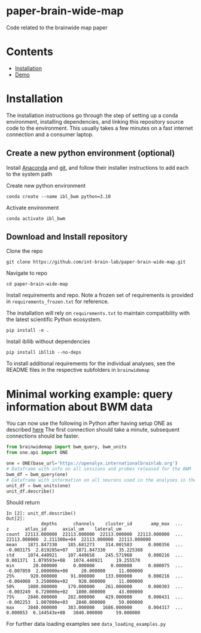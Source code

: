 # paper-brain-wide-map
Code related to the brainwide map paper

# Contents

- [Installation](#installation)
- [Demo](#minimal-working-example-query-information-about-bwm-data)

# Installation
The installation instructions go through the step of setting up a conda environment, installing dependencies, and linking this repository source code to the environment.
This usually takes a few minutes on a fast internet connection and a consumer laptop.

## Create a new python environment (optional)

Install [Anaconda](https://www.anaconda.com/distribution/#download-section) and [git](https://git-scm.com/downloads), 
and follow their installer instructions to add each to the system path

Create new python environment
```
conda create --name ibl_bwm python=3.10
```
Activate environment
```
conda activate ibl_bwm
```

## Download and Install repository

Clone the repo 
```
git clone https://github.com/int-brain-lab/paper-brain-wide-map.git
```

Navigate to repo
```
cd paper-brain-wide-map
```

Install requirements and repo.
Note a frozen set of requirements is provided in `requirements_frozen.txt` for reference.

The installation will rely on `requirements.txt` to maintain compatibility with the latest scientific Python ecosystem.
```
pip install -e .
```

Install ibllib without dependencies
```
pip install ibllib --no-deps
```

To install additional requirements for the individual analyses, see the README files in the respective subfolders in `brainwidemap`

# Minimal working example: query information about BWM data
You can now use the following in Python after having setup ONE as described [here]()
The first connection should take a minute, subsequent connections should be faster.


```python
from brainwidemap import bwm_query, bwm_units
from one.api import ONE

one = ONE(base_url='https://openalyx.internationalbrainlab.org')
# Dataframe with info on all sessions and probes released for the BWM
bwm_df = bwm_query(one)
# Dataframe with information on all neurons used in the analyses in the BWM paper
unit_df = bwm_units(one)
unit_df.describe()
```
Should return
```
In [2]: unit_df.describe()
Out[2]: 
             depths      channels    cluster_id       amp_max  ...             z      atlas_id      axial_um    lateral_um
count  22113.000000  22113.000000  22113.000000  22113.000000  ...  22113.000000  2.211300e+04  22113.000000  22113.000000
mean    1871.847330    185.681273    314.001583      0.000356  ...     -0.003175  2.819285e+07   1871.847330     35.225388
std     1074.440921    107.449658    245.571960      0.000216  ...      0.001371  1.079593e+08   1074.440921     19.255570
min       20.000000      0.000000      0.000000      0.000075  ...     -0.007059  2.000000e+00     20.000000     11.000000
25%      920.000000     91.000000    133.000000      0.000216  ...     -0.004008  3.250000e+02    920.000000     11.000000
50%     1800.000000    179.000000    261.000000      0.000303  ...     -0.003249  6.720000e+02   1800.000000     43.000000
75%     2840.000000    282.000000    429.000000      0.000431  ...     -0.002253  1.007000e+03   2840.000000     59.000000
max     3840.000000    383.000000   1686.000000      0.004317  ...      0.000053  6.144543e+08   3840.000000     59.000000
```
For further data loading examples see `data_loading_examples.py`